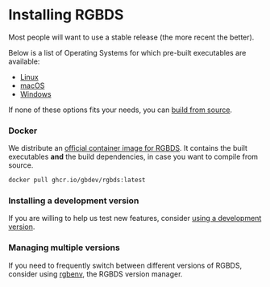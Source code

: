 
# Installing RGBDS

Most people will want to use a stable release (the more recent the better).

Below is a list of Operating Systems for which pre-built executables are available:
- [Linux](/install/linux)
- [macOS](/install/macOS)
- [Windows](/install/windows)

If none of these options fits your needs, you can [build from source](/install/source).

### Docker

We distribute an [official container image for RGBDS](https://github.com/gbdev/rgbds/pkgs/container/rgbds).
It contains the built executables **and** the build dependencies, in case you want to compile from source.

```bash
docker pull ghcr.io/gbdev/rgbds:latest
```

### Installing a development version

If you are willing to help us test new features, consider [using a development version](/install/master).

### Managing multiple versions

If you need to frequently switch between different versions of RGBDS, consider using [rgbenv](https://github.com/gbdev/rgbenv), the RGBDS version manager.
